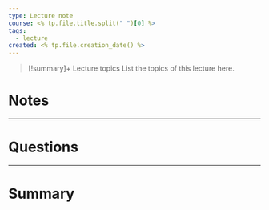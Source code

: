 ```yaml
---
type: Lecture note
course: <% tp.file.title.split(" ")[0] %>
tags:
  - lecture
created: <% tp.file.creation_date() %>
---
```

> [!summary]+ Lecture topics
> List the topics of this lecture here.

# Notes

--- 
# Questions


--- 
# Summary